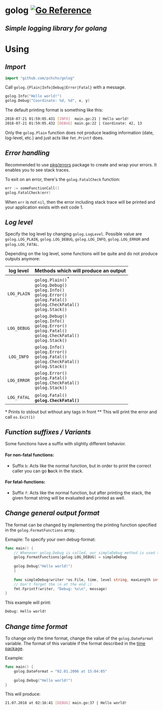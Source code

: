 # **golog** [![Go Reference](https://pkg.go.dev/badge/github.com/pchchv/golog.svg)](https://pkg.go.dev/github.com/pchchv/golog)


## *Simple logging library for golang*

# **Using**

## *Import*
```go
import "github.com/pchchv/golog"
```

Call `golog.{Plain|Info|Debug|Error|Fatal}` with a message.

```go
golog.Info("Hello world!")
golog.Debug("Coordinate: %d, %d", x, y)
```

The default printing format is something like this:

```bash
2018-07-21 01:59:05.431 [INFO]  main.go:21 | Hello world!
2018-07-21 01:59:05.432 [DEBUG] main.go:22 | Coordinate: 42, 13
```

Only the `golog.Plain` function does not produce leading information (date, log-level, etc.) and just acts like `fmt.Printf` does.

## *Error handling*

Recommended to use [pkg/errors](https://github.com/pkg/errors) package to create and wrap your errors. It enables you to see stack traces.

To exit on an error, there's the `golog.FatalCheck` function:

```go
err := someFunctionCall()
golog.FatalCheck(err)
```

When `err` is *not* `nil`, then the error including stack trace will be printed and your application exists with exit code 1.

## *Log level*

Specify the log level by changing `golog.LogLevel`. Possible value are `golog.LOG_PLAIN`, `golog.LOG_DEBUG`, `golog.LOG_INFO`, `golog.LOG_ERROR` and `golog.LOG_FATAL`.

Depending on the log level, some functions will be quite and do not produce outputs anymore:

| log level | Methods which will produce an output |
|:--:|:--|
| `LOG_PLAIN` | `golog.Plain()`<sup>*</sup><br>`golog.Debug()`<br>`golog.Info()`<br>`golog.Error()`<br>`golog.Fatal()`<br>`golog.CheckFatal()`<br>`golog.Stack()` |
| `LOG_DEBUG` | `golog.Debug()`<br>`golog.Info()`<br>`golog.Error()`<br>`golog.Fatal()`<br>`golog.CheckFatal()`<br>`golog.Stack()` |
| `LOG_INFO` | `golog.Info()`<br>`golog.Error()`<br>`golog.Fatal()`<br>`golog.CheckFatal()`<br>`golog.Stack()` |
| `LOG_ERROR` | `golog.Error()`<br>`golog.Fatal()`<br>`golog.CheckFatal()`<br>`golog.Stack()` |
| `LOG_FATAL` | `golog.Fatal()`<sup>**</sup><br>`golog.CheckFatal()`<sup>**</sup> |
\* Prints to stdout but without any tags in front
\*\* This will print the error and call `os.Exit(1)`

## *Function suffixes / Variants*

Some functions have a suffix with slightly different behavior.

#### For non-fatal functions:

* Suffix `b`: Acts like the normal function, but in order to print the correct caller you can go **b**ack in the stack.

#### For fatal-functions:

* Suffix `f`: Acts like the normal function, but after printing the stack, the given format string will be evaluated and printed as well.

## *Change general output format*

The format can be changed by implementing the printing function specified in the `golog.FormatFunctions` array.

Exmaple: To specify your own debug-format:

```go
func main() {
    // Whenever golog.Debug is called, our simpleDebug method is used to produce the output.
    golog.FormatFunctions[golog.LOG_DEBUG] = simpleDebug
    
    golog.Debug("Hello world!")
    }
    
    func simpleDebug(writer *os.File, time, level string, maxLength int, caller, message string) {
    // Don't forget the \n at the end ;)
    fmt.Fprintf(writer, "Debug: %s\n", message)
}
```

This example will print:

```bash
Debug: Hello world!
```

## *Change time format*

To change only the time format, change the value of the `golog.DateFormat` variable. The format of this variable if the
format described in the [time package](https://golang.org/pkg/time/).

Example:

```go
func main() {
    golog.DateFormat = "02.01.2006 at 15:04:05"
    
    golog.Debug("Hello world!")
}
```

This will produce:

```bash
21.07.2018 at 02:16:41 [DEBUG] main.go:37 | Hello world!
```
